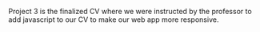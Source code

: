 Project 3 is the finalized CV where we were instructed by the professor to add javascript to our CV to make our web app more responsive.
